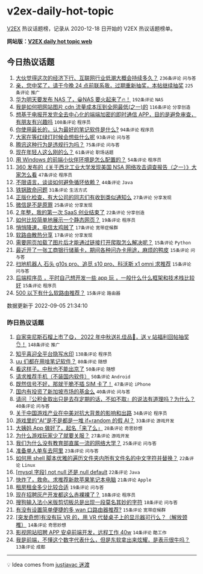 # v2ex-daily-hot-topic

[V2EX](https://www.v2ex.com/) 热议话题榜，记录从 2020-12-18 日开始的 V2EX 热议话题榜单。

**网站版：[V2EX daily hot topic web](https://boojack.github.io/v2ex-daily-hot-topic-web/)**

## 今日热议话题

<!-- TODAY BEGIN -->

1. [大伙觉得这次的经济下行、互联网行业低潮大概会持续多久？](https://www.v2ex.com/t/877746) `236条评论` `问与答`
1. [亲，您中奖了，请于今晚 24 点前联系我，过期重新抽奖，本帖继续抽奖](https://www.v2ex.com/t/877784) `225条评论` `推广`
1. [华为明天要发布 NAS 了，😀NAS 要火起来了🔥！](https://www.v2ex.com/t/877829) `192条评论` `NAS`
1. [我是如何把网站图片 cdn 流量成本压到全网最低(之一)的](https://www.v2ex.com/t/877718) `116条评论` `分享创造`
1. [想基于电报开发完全去中心化的端端加密的即时通信 APP，目的是避免审查，有朋友有兴趣吗](https://www.v2ex.com/t/877787) `108条评论` `程序员`
1. [你使用最长的，认为最好的笔记软件是什么?](https://www.v2ex.com/t/877756) `94条评论` `程序员`
1. [大家在等红绿灯时候会想些什么呢](https://www.v2ex.com/t/877723) `93条评论` `问与答`
1. [腾讯这种行为是违规行为吗？](https://www.v2ex.com/t/877717) `75条评论` `问与答`
1. [现在年轻人这么刚的么？](https://www.v2ex.com/t/877840) `61条评论` `职场话题`
1. [用 Windows 的前端小伙伴环境是怎么配置的？](https://www.v2ex.com/t/877810) `54条评论` `程序员`
1. [360 发布的《关于西北工业大学发现美国 NSA 网络攻击调查报告（之一）》大家怎么看](https://www.v2ex.com/t/877897) `47条评论` `程序员`
1. [不限语言，谈谈如何避免循环依赖？](https://www.v2ex.com/t/877841) `44条评论` `Java`
1. [铁锅致命问题](https://www.v2ex.com/t/877874) `31条评论` `生活方式`
1. [正版化检查，有大公司的同志们有收到类似通知么](https://www.v2ex.com/t/877755) `27条评论` `分享发现`
1. [微信是不是原罪](https://www.v2ex.com/t/877791) `25条评论` `分享发现`
1. [2 年整，我的第一次 SaaS 创业结束了](https://www.v2ex.com/t/877778) `22条评论` `分享创造`
1. [如何比较简单地展示一个静态网页？](https://www.v2ex.com/t/877845) `19条评论` `程序员`
1. [悄悄降速，电信太鸡贼了](https://www.v2ex.com/t/877818) `17条评论` `宽带症候群`
1. [软路由散热分享](https://www.v2ex.com/t/877714) `17条评论` `分享发现`
1. [需要网页加载了图片后才能通过链接打开爬取怎么解决呢？](https://www.v2ex.com/t/877923) `15条评论` `Python`
1. [最近开了一张工商银行储蓄卡，期间各种问办卡用途，麻烦的鸭皮](https://www.v2ex.com/t/877816) `15条评论` `问与答`
1. [扫地机器人 石头 g10s pro、追觅 s10 pro、科沃斯 x1 omni 求推荐](https://www.v2ex.com/t/877802) `15条评论` `问与答`
1. [后端程序员 ，平时自己想开发一些 app 玩 ，一般什么什么框架和技术栈比较好](https://www.v2ex.com/t/877774) `15条评论` `程序员`
1. [500 以下有什么软路由推荐？](https://www.v2ex.com/t/877773) `15条评论` `路由器`

数据更新于 2022-09-05 21:34:10

<!-- TODAY END -->

### 昨日热议话题

<!-- YESTERDAY BEGIN -->

1. [自家突尼斯石榴上市了😋， 2022 年中秋送礼佳品🧺，送 v 站福利回帖抽奖👌！](https://www.v2ex.com/t/877575) `148条评论` `推广`
1. [知乎喜迎全平台隐写水印](https://www.v2ex.com/t/877614) `138条评论` `程序员`
1. [uu 们都在用啥笔记软件？](https://www.v2ex.com/t/877596) `80条评论` `随想`
1. [看这样子。中秋也不能出京了](https://www.v2ex.com/t/877580) `50条评论` `随想`
1. [请求推荐手机（不装国内软件）](https://www.v2ex.com/t/877597) `50条评论` `Android`
1. [既然信号不好，那就干脆不插 SIM 卡了！](https://www.v2ex.com/t/877634) `47条评论` `iPhone`
1. [国内有投资了新加坡市场的基金么](https://www.v2ex.com/t/877577) `40条评论` `问与答`
1. [请问『公积金取出只是去存定期的话，不如不取』的说法有道理吗？为什么？](https://www.v2ex.com/t/877559) `40条评论` `问与答`
1. [关于中国游戏产业在中美对抗大背景的影响和出路](https://www.v2ex.com/t/877569) `34条评论` `程序员`
1. [游戏里的“AI”是不是都是一堆 if+random 的假 AI？](https://www.v2ex.com/t/877616) `33条评论` `游戏开发`
1. [大姨妈 App 做好了，起名「来了么」](https://www.v2ex.com/t/877610) `28条评论` `奇思妙想`
1. [为什么游戏玩家少了就要关服？](https://www.v2ex.com/t/877671) `27条评论` `游戏开发`
1. [我们为什么没有教育部直属一流的网络大学？](https://www.v2ex.com/t/877657) `25条评论` `问与答`
1. [准备单人单车去阿里](https://www.v2ex.com/t/877633) `23条评论` `问与答`
1. [如何用 shell 脚本优雅的遍历文件夹内所有文件名的中文字符并替换？](https://www.v2ex.com/t/877692) `22条评论` `Linux`
1. [[mysql 字段] not null 还是 null default](https://www.v2ex.com/t/877652) `22条评论` `Java`
1. [快炸了，救命。求推荐新款苹果笔记本电脑](https://www.v2ex.com/t/877574) `21条评论` `Apple`
1. [租房租金多少比较合适](https://www.v2ex.com/t/877585) `19条评论` `问与答`
1. [现在招聘灰产开发都这么赤裸裸了？](https://www.v2ex.com/t/877622) `18条评论` `程序员`
1. [搜狗输入法小米版剪切板总是出现一段莫名其妙的字符](https://www.v2ex.com/t/877561) `18条评论` `问与答`
1. [有没有设置简单便捷的多 wan 口路由器推荐?](https://www.v2ex.com/t/877660) `15条评论` `宽带症候群`
1. [[突发奇想]有没有玩 VR 的，用 VR 代替桌子上的显示器可行么？（解放颈椎）](https://www.v2ex.com/t/877641) `14条评论` `奇思妙想`
1. [影视网站招聘 APP 安卓前端开发，远程工作 40w](https://www.v2ex.com/t/877623) `14条评论` `酷工作`
1. [我是前端，不懂这个数字代表什么，但是东软拿出来炫耀，是表示很牛吗？](https://www.v2ex.com/t/877606) `13条评论` `成都`

<!-- YESTERDAY END -->

---

💡 Idea comes from [justjavac 迷渡](https://github.com/justjavac/)
